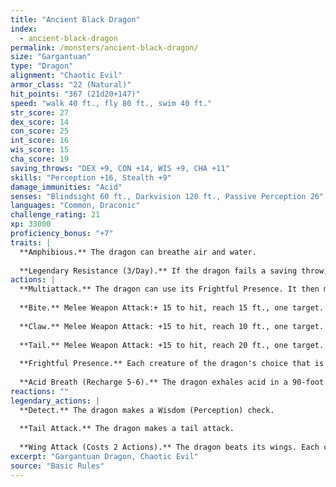 ```yaml
---
title: "Ancient Black Dragon"
index:
  - ancient-black-dragon
permalink: /monsters/ancient-black-dragon/
size: "Gargantuan"
type: "Dragon"
alignment: "Chaotic Evil"
armor_class: "22 (Natural)"
hit_points: "367 (21d20+147)"
speed: "walk 40 ft., fly 80 ft., swim 40 ft."
str_score: 27
dex_score: 14
con_score: 25
int_score: 16
wis_score: 15
cha_score: 19
saving_throws: "DEX +9, CON +14, WIS +9, CHA +11"
skills: "Perception +16, Stealth +9"
damage_immunities: "Acid"
senses: "Blindsight 60 ft., Darkvision 120 ft., Passive Perception 26"
languages: "Common, Draconic"
challenge_rating: 21
xp: 33000
proficiency_bonus: "+7"
traits: |
  **Amphibious.** The dragon can breathe air and water.
  
  **Legendary Resistance (3/Day).** If the dragon fails a saving throw, it can choose to succeed instead.
actions: |
  **Multiattack.** The dragon can use its Frightful Presence. It then makes three attacks: one with its bite and two with its claws.
  
  **Bite.** Melee Weapon Attack:+ 15 to hit, reach 15 ft., one target. Hit: 19 (2d10 + 8) piercing damage plus 9 (2d8) acid damage.
  
  **Claw.** Melee Weapon Attack: +15 to hit, reach 10 ft., one target. Hit: 15 (2d6 + 8) slashing damage.
  
  **Tail.** Melee Weapon Attack: +15 to hit, reach 20 ft., one target. Hit: 17 (2d8 + 8) bludgeoning damage.
  
  **Frightful Presence.** Each creature of the dragon's choice that is within 120 feet of the dragon and aware of it must succeed on a DC 19 Wisdom saving throw or become frightened for 1 minute. A creature can repeat the saving throw at the end of each of its turns, ending the effect on itself on a success. If a creature's saving throw is successful or the effect ends for it, the creature is immune to the dragon's Frightful Presence for the next 24 hours.
  
  **Acid Breath (Recharge 5-6).** The dragon exhales acid in a 90-foot line that is 10 feet wide. Each creature in that line must make a DC 22 Dexterity saving throw, taking 67 (15d8) acid damage on a failed save, or half as much damage on a successful one.
reactions: ""
legendary_actions: |
  **Detect.** The dragon makes a Wisdom (Perception) check.
  
  **Tail Attack.** The dragon makes a tail attack.
  
  **Wing Attack (Costs 2 Actions).** The dragon beats its wings. Each creature within 15 ft. of the dragon must succeed on a DC 23 Dexterity saving throw or take 15 (2d6 + 8) bludgeoning damage and be knocked prone. The dragon can then fly up to half its flying speed.
excerpt: "Gargantuan Dragon, Chaotic Evil"
source: "Basic Rules"
---
```

